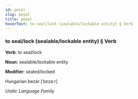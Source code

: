 ```yaml
---
id: pesol
slug: pesol
title: pesol
hoverText: to seal/lock (sealable/lockable entity) § Verb
---
```


### to seal/lock (sealable/lockable entity) § Verb

**Verb**: to seal/lock

**Noun**: sealable/lockable entity

**Modifier**: sealed/locked

Hungarian bezár [ˈbɛzaːr]

*Uralic Language Family*